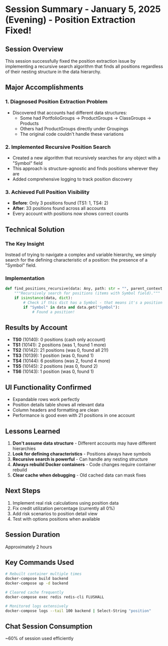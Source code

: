 # Session Summary - January 5, 2025 (Evening) - Position Extraction Fixed!

## Session Overview
This session successfully fixed the position extraction issue by implementing a recursive search algorithm that finds all positions regardless of their nesting structure in the data hierarchy.

## Major Accomplishments

### 1. Diagnosed Position Extraction Problem
- Discovered that accounts had different data structures:
  - Some had PortfolioGroups → ProductGroups → ClassGroups → Products
  - Others had ProductGroups directly under Groupings
  - The original code couldn't handle these variations

### 2. Implemented Recursive Position Search
- Created a new algorithm that recursively searches for any object with a "Symbol" field
- This approach is structure-agnostic and finds positions wherever they are
- Added comprehensive logging to track position discovery

### 3. Achieved Full Position Visibility
- **Before**: Only 3 positions found (TS1: 1, TS4: 2)
- **After**: 33 positions found across all accounts
- Every account with positions now shows correct counts

## Technical Solution

### The Key Insight
Instead of trying to navigate a complex and variable hierarchy, we simply search for the defining characteristic of a position: the presence of a "Symbol" field.

### Implementation
```python
def find_positions_recursive(data: Any, path: str = "", parent_context: Dict = None) -> None:
    """Recursively search for positions (items with Symbol field)."""
    if isinstance(data, dict):
        # Check if this dict has a Symbol - that means it's a position
        if "Symbol" in data and data.get("Symbol"):
            # Found a position!
```

## Results by Account
- **TS0** (10140): 0 positions (cash only account)
- **TS1** (10141): 2 positions (was 1, found 1 more)
- **TS2** (10142): 21 positions (was 0, found all 21!)
- **TS3** (10139): 1 position (was 0, found 1)
- **TS4** (10144): 6 positions (was 2, found 4 more)
- **TS5** (10145): 2 positions (was 0, found 2)
- **TS6** (10143): 1 position (was 0, found 1)

## UI Functionality Confirmed
- Expandable rows work perfectly
- Position details table shows all relevant data
- Column headers and formatting are clean
- Performance is good even with 21 positions in one account

## Lessons Learned
1. **Don't assume data structure** - Different accounts may have different hierarchies
2. **Look for defining characteristics** - Positions always have symbols
3. **Recursive search is powerful** - Can handle any nesting structure
4. **Always rebuild Docker containers** - Code changes require container rebuild
5. **Clear cache when debugging** - Old cached data can mask fixes

## Next Steps
1. Implement real risk calculations using position data
2. Fix credit utilization percentage (currently all 0%)
3. Add risk scenarios to position detail view
4. Test with options positions when available

## Session Duration
Approximately 2 hours

## Key Commands Used
```bash
# Rebuilt container multiple times
docker-compose build backend
docker-compose up -d backend

# Cleared cache frequently
docker-compose exec redis redis-cli FLUSHALL

# Monitored logs extensively
docker-compose logs --tail 100 backend | Select-String "position"
```

## Chat Session Consumption
~60% of session used efficiently